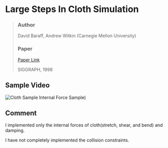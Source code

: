 # Large Steps In Cloth Simulation

> ### Author 
> David Baraff, Andrew Witkin (Carnegie Mellon University)
>
> ### Paper
>
> [Paper Link](https://dl.acm.org/doi/pdf/10.1145/280814.280821)
>
> SIGGRAPH, 1998

## Sample Video

![Cloth Sample Internal Force Sample](https://github.com/yeduk3/LargeStepsInClothSimulation/tree/main/example.gif)) 

## Comment

I implemented only the internal forces of cloth(stretch, shear, and bend) and damping.

I have not completely implemented the collision constraints.


